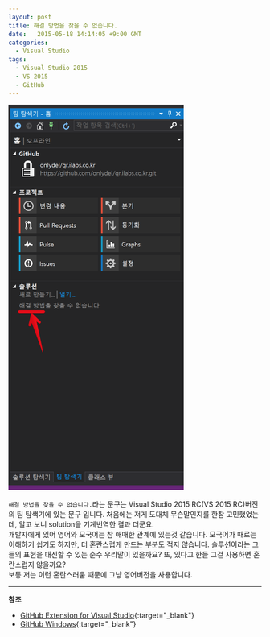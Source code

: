 ```yaml
---
layout: post
title: 해결 방법을 찾을 수 없습니다.
date:   2015-05-18 14:14:05 +9:00 GMT
categories: 
  - Visual Studio
tags: 
  - Visual Studio 2015
  - VS 2015
  - GitHub
---
```


![](/images/blog/20150518-vs-translation.png)

`해결 방법을 찾을 수 없습니다.`라는 문구는 Visual Studio 2015 RC(VS 2015 RC)버전의 팀 탐색기에 있는 문구 입니다. 처음에는 저게 도대체 무슨말인지를 한참 고민했었는데, 알고 보니 solution을 기계번역한 결과 더군요.   
개발자에게 있어 영어와 모국어는 참 애매한 관계에 있는것 같습니다. 모국어가 때로는 이해하기 쉽기도 하지만, 더 혼란스럽게 만드는 부분도 적지 않습니다. 솔루션이라는 그들의 표현을 대신할 수 있는 순수 우리말이 있을까요? 또, 있다고 한들 그걸 사용하면 혼란스럽지 않을까요?   
보통 저는 이런 혼란스러움 때문에 그냥 영어버전을 사용합니다.

---
**참조**    

* [GitHub Extension for Visual Studio](https://visualstudio.github.com){:target="_blank"}
* [GitHub Windows](https://windows.github.com){:target="_blank"}